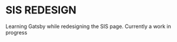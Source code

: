 <h1>SIS REDESIGN</h1>                      

Learning Gatsby while redesigning the SIS page. Currently a work in progress
